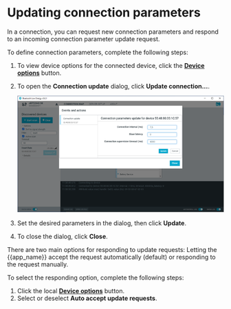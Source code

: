 # Updating connection parameters

In a connection, you can request new connection parameters and respond to an incoming connection parameter update request.

To define connection parameters, complete the following steps:

1. To view device options for the connected device, click the [**Device options**](./overview_and_ui.md#device-options) button.
2. To open the **Connection update** dialog, click **Update connection...**.<br/>

    ![Update connection](./screenshots/nRF_connect_update_connection.png "Update connection")

3. Set the desired parameters in the dialog, then click **Update**.
4. To close the dialog, click **Close**.

There are two main options for responding to update requests: Letting the {{app_name}} accept the request automatically (default) or responding to the request manually.

To select the responding option, complete the following steps:

1. Click the local [**Device options**](./overview_and_ui.md#device-options) button.
2. Select or deselect **Auto accept update requests**.